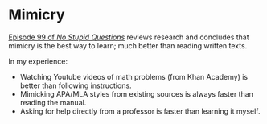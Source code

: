 # Mimicry

[Episode 99 of _No Stupid Questions_](https://freakonomics.com/podcast/do-you-mind-if-i-borrow-your-personality/) reviews research and concludes that mimicry is the best way to learn; much better than reading written texts.

In my experience:

* Watching Youtube videos of math problems (from Khan Academy) is better than following instructions.
* Mimicking APA/MLA styles from existing sources is always faster than reading the manual.
* Asking for help directly from a professor is faster than learning it myself.

